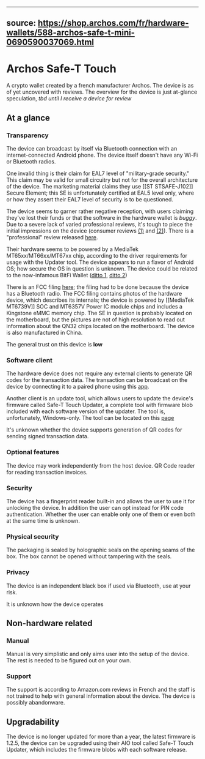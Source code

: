 
---
source: https://shop.archos.com/fr/hardware-wallets/588-archos-safe-t-mini-0690590037069.html
---
# Archos Safe-T Touch
A crypto wallet created by a french manufacturer Archos. The device is as of yet uncovered with reviews. The overview for the device is just at-glance speculation, *tbd until I receive a device for review*

## At a glance

### Transparency
The device can broadcast by itself via Bluetooth connection with an internet-connected Android phone. The device itself doesn't have any Wi-Fi or Bluetooth radios. 

One invalid thing is their claim for EAL7 level of "military-grade security." This claim may be valid for small circuitry but not for the overall architecture of the device. The marketing material claims they use [[ST STSAFE-J102]] Secure Element; this SE is unfortunately certified at EAL5 level only, where or how they assert their EAL7 level of security is to be questioned.

The device seems to garner rather negative reception, with users claiming they've lost their funds or that the software in the hardware wallet is _buggy_. Due to a severe lack of varied professional reviews, it's tough to piece the initial impressions on the device (consumer reviews [(1)](https://archive.ph/SX8IA) and [(2)](https://archive.ph/rGG9P)). There is a "professional" review released [here](https://www.publish0x.com/pass-fire/archos-safe-t-touch-cold-wallet-at-a-glance-xlygljv).

Their hardware seems to be powered by a MediaTek MT65xx/MT66xx/MT67xx chip, according to the driver requirements for usage with the Updater tool. The device appears to run a flavor of Android OS; how secure the OS in question is unknown. The device could be related to the now-infamous BitFi Wallet ([ditto 1](https://www.digitaltrends.com/computing/hacker-doom-bitfi-mcafee-wallet/), [ditto 2](https://techcrunch.com/2018/08/30/john-mcafees-unhackable-bitfi-wallet-got-hacked-again/))

There is an FCC filing [here](https://fccid.io/SOVACSAFETT01); the filing had to be done because the device has a Bluetooth radio. The FCC filing contains photos of the hardware device, which describes its internals; the device is powered by [[MediaTek MT6739V]] SOC and MT6357V Power IC module chips and includes a Kingstone eMMC memory chip.  The SE in question is probably located on the motherboard, but the pictures are not of high resolution to read out information about the QN32 chips located on the motherboard. The device is also manufactured in China.

The general trust on this device is **low**

### Software client
The hardware device does not require any external clients to generate QR codes for the transaction data. The transaction can be broadcast on the device by connecting it to a paired phone using this [app](https://play.google.com/store/apps/details?id=com.archos.safet.bridge&hl=en_US&gl=US).

Another client is an update tool, which allows users to update the device's firmware called Safe-T Touch Updater, a complete tool with firmware blob included with each software version of the updater. The tool is, unfortunately, Windows-only. The tool can be located on this [page](https://www.archos.com/fr/products/crypto/archos_safettouch/index.html?rprod=1)

It's unknown whether the device supports generation of QR codes for sending signed transaction data.

### Optional features
The device may work independently from the host device.
QR Code reader for reading transaction invoices.

### Security
The device has a fingerprint reader built-in and allows the user to use it for unlocking the device. In addition the user can opt instead for PIN code authentication. Whether the user can enable only one of them or even both at the same time is unknown.

### Physical security
The packaging is sealed by holographic seals on the opening seams of the box. The box cannot be opened without tampering with the seals.

### Privacy
The device is an independent black box if used via Bluetooth, use at your risk.

It is unknown how the device operates 

## Non-hardware related

### Manual
Manual is very simplistic and only aims user into the setup of the device. The rest is needed to be figured out on your own.

### Support
The support is according to Amazon.com reviews in French and the staff is not trained to help with general information about the device. The device is possibly abandonware.

## Upgradability
The device is no longer updated for more than a year, the latest firmware is 1.2.5, the device can be upgraded using their AIO tool called Safe-T Touch Updater, which includes the firmware blobs with each software release. 
